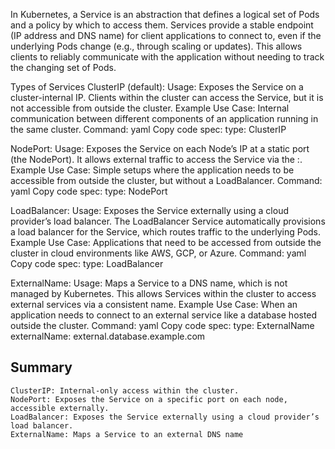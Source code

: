 In Kubernetes, a Service is an abstraction that defines a logical set of Pods and a policy by which to access them. Services provide a stable endpoint (IP address and DNS name) for client applications to connect to, even if the underlying Pods change (e.g., through scaling or updates). This allows clients to reliably communicate with the application without needing to track the changing set of Pods.

Types of Services
ClusterIP (default):
Usage: Exposes the Service on a cluster-internal IP. Clients within the cluster can access the Service, but it is not accessible from outside the cluster.
Example Use Case: Internal communication between different components of an application running in the same cluster.
Command:
yaml
Copy code
spec:
  type: ClusterIP

NodePort:
Usage: Exposes the Service on each Node’s IP at a static port (the NodePort). It allows external traffic to access the Service via the <NodeIP>:<NodePort>.
Example Use Case: Simple setups where the application needs to be accessible from outside the cluster, but without a LoadBalancer.
Command:
yaml
Copy code
spec:
  type: NodePort

LoadBalancer:
Usage: Exposes the Service externally using a cloud provider’s load balancer. The LoadBalancer Service automatically provisions a load balancer for the Service, which routes traffic to the underlying Pods.
Example Use Case: Applications that need to be accessed from outside the cluster in cloud environments like AWS, GCP, or Azure.
Command:
yaml
Copy code
spec:
  type: LoadBalancer

ExternalName:
Usage: Maps a Service to a DNS name, which is not managed by Kubernetes. This allows Services within the cluster to access external services via a consistent name.
Example Use Case: When an application needs to connect to an external service like a database hosted outside the cluster.
Command:
yaml
Copy code
spec:
  type: ExternalName
  externalName: external.database.example.com


## Summary
```
ClusterIP: Internal-only access within the cluster.
NodePort: Exposes the Service on a specific port on each node, accessible externally.
LoadBalancer: Exposes the Service externally using a cloud provider’s load balancer.
ExternalName: Maps a Service to an external DNS name
```